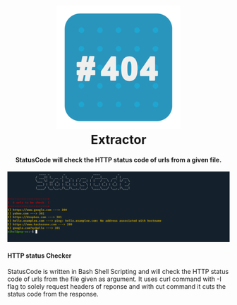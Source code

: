 <h1 align="center">
  <br>
  <a href="https://github.com/iamnihal/StatusCode"><img src="https://raw.githubusercontent.com/iamnihal/StatusCode/master/logo.png" alt="StatusCode"></a>
  <br>
  Extractor
  <br>
</h1>

<h4 align="center">StatusCode will check the HTTP status code of urls from a given file.</h4>

![demo](OverviewPic.png)

#### HTTP status Checker
StatusCode is written in Bash Shell Scripting and will check the HTTP status code of urls from the file given as argument.
It uses curl command with -I flag to solely request headers of reponse and with cut command it cuts the status code from the response.
